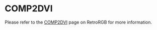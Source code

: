 # COMP2DVI
Please refer to the [COMP2DVI](https://www.retrorgb.com/comp2dvi.html) page on RetroRGB for more information.